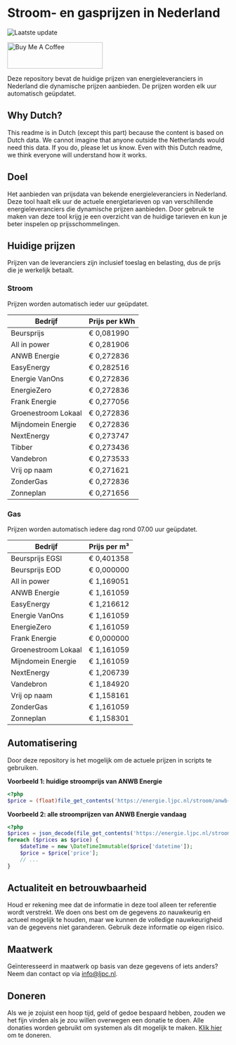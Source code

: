 # Stroom- en gasprijzen in Nederland

![Laatste update](https://img.shields.io/badge/laatste%20update-2023--11--15%2005%3A00%20CET-brightgreen)

<a href="https://www.buymeacoffee.com/Lars-" target="_blank"><img src="https://cdn.buymeacoffee.com/buttons/v2/default-orange.png" alt="Buy Me A Coffee" height="60" style="height: 60px !important;width: 217px !important;" ></a>

Deze repository bevat de huidige prijzen van energieleveranciers in Nederland die dynamische prijzen aanbieden. De prijzen worden elk uur automatisch geüpdatet.

## Why Dutch?

This readme is in Dutch (except this part) because the content is based on Dutch data. We cannot imagine that anyone outside the Netherlands would need this data. If you do, please let us know. Even with this Dutch readme, we think
everyone will understand how it works.

## Doel

Het aanbieden van prijsdata van bekende energieleveranciers in Nederland. Deze tool haalt elk uur de actuele energietarieven op van verschillende energieleveranciers die dynamische prijzen aanbieden. Door gebruik te maken van deze tool
krijg je een overzicht van de huidige tarieven en kun je beter inspelen op prijsschommelingen.

## Huidige prijzen

Prijzen van de leveranciers zijn inclusief toeslag en belasting, dus de prijs die je werkelijk betaalt.

### Stroom

Prijzen worden automatisch ieder uur geüpdatet.

 Bedrijf | Prijs per kWh 
---------|---------------
Beursprijs | € 0,081990
All in power | € 0,281906
ANWB Energie | € 0,272836
EasyEnergy | € 0,282516
Energie VanOns | € 0,272836
EnergieZero | € 0,272836
Frank Energie | € 0,277056
Groenestroom Lokaal | € 0,272836
Mijndomein Energie | € 0,272836
NextEnergy | € 0,273747
Tibber | € 0,273436
Vandebron | € 0,273533
Vrij op naam | € 0,271621
ZonderGas | € 0,272836
Zonneplan | € 0,271656


### Gas

Prijzen worden automatisch iedere dag rond 07.00 uur geüpdatet.

 Bedrijf | Prijs per m³ 
---------|--------------
Beursprijs EGSI | € 0,401358
Beursprijs EOD | € 0,000000
All in power | € 1,169051
ANWB Energie | € 1,161059
EasyEnergy | € 1,216612
Energie VanOns | € 1,161059
EnergieZero | € 1,161059
Frank Energie | € 0,000000
Groenestroom Lokaal | € 1,161059
Mijndomein Energie | € 1,161059
NextEnergy | € 1,206739
Vandebron | € 1,184920
Vrij op naam | € 1,158161
ZonderGas | € 1,161059
Zonneplan | € 1,158301


## Automatisering

Door deze repository is het mogelijk om de actuele prijzen in scripts te gebruiken.

**Voorbeeld 1: huidige stroomprijs van ANWB Energie**

```php
<?php
$price = (float)file_get_contents('https://energie.ljpc.nl/stroom/anwb-energie-nu.txt');

```

**Voorbeeld 2: alle stroomprijzen van ANWB Energie vandaag**

```php
<?php
$prices = json_decode(file_get_contents('https://energie.ljpc.nl/stroom/all-in-power-vandaag.json'),true);
foreach ($prices as $price) {
    $dateTime = new \DateTimeImmutable($price['datetime']);
    $price = $price['price'];
    // ...
}
```

## Actualiteit en betrouwbaarheid

Houd er rekening mee dat de informatie in deze tool alleen ter referentie wordt verstrekt. We doen ons best om de gegevens zo nauwkeurig en actueel mogelijk te houden, maar we kunnen de volledige nauwkeurigheid van de gegevens niet
garanderen. Gebruik deze informatie op eigen risico.

## Maatwerk

Geïnteresseerd in maatwerk op basis van deze gegevens of iets anders? Neem dan contact op
via [info@ljpc.nl](mailto:info@ljpc.nl?subject=Energie%20prijzen).

## Doneren

Als we je zojuist een hoop tijd, geld of gedoe bespaard hebben, zouden we het fijn vinden als je zou willen overwegen een
donatie te doen. Alle donaties worden gebruikt om systemen als dit mogelijk te
maken. [Klik hier](https://www.buymeacoffee.com/Lars-) om te doneren.
